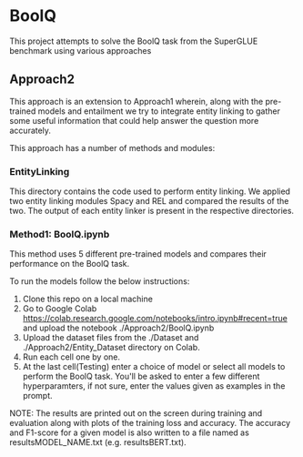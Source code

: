 # BoolQ
This project attempts to solve the BoolQ task from the SuperGLUE benchmark using various approaches

## Approach2

This approach is an extension to Approach1 wherein, along with the pre-trained models and entailment we try to integrate entity linking to gather some useful information that could help answer the question more accurately.

This approach has a number of methods and modules:

### EntityLinking

This directory contains the code used to perform entity linking. We applied two entity linking modules Spacy and REL and compared the results of the two.
The output of each entity linker is present in the respective directories.

### Method1: BoolQ.ipynb

This method uses 5 different pre-trained models and compares their performance on the BoolQ task.

To run the models follow the below instructions:

1) Clone this repo on a local machine
2) Go to Google Colab https://colab.research.google.com/notebooks/intro.ipynb#recent=true and upload the notebook ./Approach2/BoolQ.ipynb
3) Upload the dataset files from the ./Dataset and ./Approach2/Entity_Dataset directory on Colab.
4) Run each cell one by one.
5) At the last cell(Testing) enter a choice of model or select all models to perform the BoolQ task. You'll be asked to enter a few different hyperparamters, if not sure, enter the values given as examples in the prompt.

NOTE: The results are printed out on the screen during training and evaluation along with plots of the training loss and accuracy.
The accuracy and F1-score for a given model is also written to a file named as resultsMODEL_NAME.txt (e.g. resultsBERT.txt).







